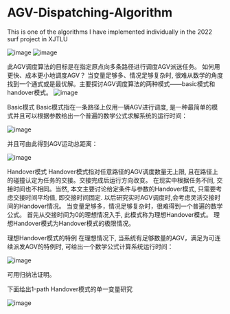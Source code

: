 # AGV-Dispatching-Algorithm
This is one of the algorithms I have implemented individually in the 2022 surf project in XJTLU

![image](https://user-images.githubusercontent.com/99118599/196332314-6f45530f-34d5-430e-a57a-92c544ed0878.png)
![image](https://user-images.githubusercontent.com/99118599/196332595-d5e983cf-1d46-4666-8133-c80ebab657d6.png)

此AGV调度算法的目标是在指定原点向多条路径进行调度AGV派送任务。
如何用更快、成本更小地调度AGV？ 当变量足够多、情况足够复杂时, 很难从数学的角度找到一个通式或是最优解。主要探讨AGV调度算法的两种模式——basic模式和handover模式。
![image](https://user-images.githubusercontent.com/99118599/196332739-08f6f593-f916-4e2b-9326-d895139383ba.png)


Basic模式
Basic模式指在一条路径上仅用一辆AGV进行调度,  是一种最简单的模式并且可以根据参数给出一个普遍的数学公式求解系统的运行时间：

 ![image](https://user-images.githubusercontent.com/99118599/196332779-b57dce8b-f5b3-4d63-ba99-f071130b003f.png)

并且可由此得到AGV运动总距离：

 ![image](https://user-images.githubusercontent.com/99118599/196332798-b8a9cda9-16c9-4ddb-8a64-84930571db88.png)


Handover模式
Handover模式指对任意路径的AGV调度数量无上限, 且在路径上的碰撞认定为任务的交接。交接完成后运行方向改变。
在现实中根据任务不同, 交接时间也不相同。当然, 本文主要讨论给定条件与参数的Handover模式, 只需要考虑交接时间平均值, 即交接时间固定. 以后研究实时AGV调度时,会考虑灵活交接时间的Handover情况。
当变量足够多，情况足够复杂时，很难得到一个普遍的数学公式。
首先从交接时间为0的理想情况入手, 此模式称为理想Handover模式。
理想Handover模式为Handover模式的极限情况。

理想Handover模式的特例
在理想情况下, 当系统有足够数量的AGV，满足为可连续派发AGV的特例时, 可给出一个数学公式计算系统运行时间：

![image](https://user-images.githubusercontent.com/99118599/196332853-9ade0f38-7bf1-4c33-bad0-384391625f20.png)

可用归纳法证明。

下面给出1-path Handover模式的单一变量研究

![image](https://user-images.githubusercontent.com/99118599/196333224-0ec35b6d-cda1-47a2-b25f-c9a72dbe248c.png)


